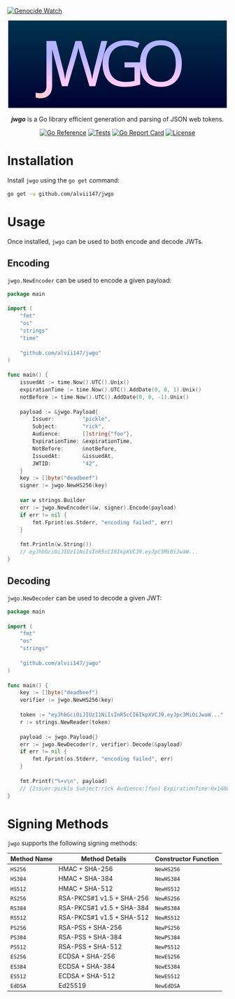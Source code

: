 [![Genocide Watch](https://hinds-banner.vercel.app/genocide-watch?variant=tatreez)](https://www.pcrf.net/)

<p align="center">
    <img alt="jwgo logo" src="docs/logo.svg" width=500 />
</p>

<p align="center">
    <strong><i>jwgo</i></strong> is a Go library efficient generation and parsing of JSON web tokens.
</p>

<div align="center">

[![Go Reference](https://pkg.go.dev/badge/github.com/alvii147/jwgo.svg)](https://pkg.go.dev/github.com/alvii147/jwgo) [![Tests](https://img.shields.io/github/actions/workflow/status/alvii147/jwgo/github-ci.yml?branch=main&label=tests&logo=github)](https://github.com/alvii147/jwgo/actions) [![Go Report Card](https://goreportcard.com/badge/github.com/alvii147/jwgo)](https://goreportcard.com/report/github.com/alvii147/jwgo) [![License](https://img.shields.io/github/license/alvii147/jwgo)](https://github.com/alvii147/jwgo/blob/main/LICENSE)

</div>

# Installation

Install `jwgo` using the `go get` command:

```bash
go get -u github.com/alvii147/jwgo
```

# Usage

Once installed, `jwgo` can be used to both encode and decode JWTs.

## Encoding

`jwgo.NewEncoder` can be used to encode a given payload:

```go
package main

import (
	"fmt"
	"os"
	"strings"
	"time"

	"github.com/alvii147/jwgo"
)

func main() {
	issuedAt := time.Now().UTC().Unix()
	expirationTime := time.Now().UTC().AddDate(0, 0, 1).Unix()
	notBefore := time.Now().UTC().AddDate(0, 0, -1).Unix()

	payload := &jwgo.Payload{
		Issuer:         "pickle",
		Subject:        "rick",
		Audience:       []string{"foo"},
		ExpirationTime: &expirationTime,
		NotBefore:      &notBefore,
		IssuedAt:       &issuedAt,
		JWTID:          "42",
	}
	key := []byte("deadbeef")
	signer := jwgo.NewHS256(key)

	var w strings.Builder
	err := jwgo.NewEncoder(&w, signer).Encode(payload)
	if err != nil {
		fmt.Fprint(os.Stderr, "encoding failed", err)
	}

	fmt.Println(w.String())
    // eyJhbGciOiJIUzI1NiIsInR5cCI6IkpXVCJ9.eyJpc3MiOiJwaW...
}
```

## Decoding

`jwgo.NewDecoder` can be used to decode a given JWT:

```go
package main

import (
	"fmt"
	"os"
	"strings"

	"github.com/alvii147/jwgo"
)

func main() {
	key := []byte("deadbeef")
	verifier := jwgo.NewHS256(key)

	token := "eyJhbGciOiJIUzI1NiIsInR5cCI6IkpXVCJ9.eyJpc3MiOiJwaW..."
	r := strings.NewReader(token)

	payload := jwgo.Payload{}
	err := jwgo.NewDecoder(r, verifier).Decode(&payload)
	if err != nil {
		fmt.Fprint(os.Stderr, "encoding failed", err)
	}

	fmt.Printf("%+v\n", payload)
	// {Issuer:pickle Subject:rick Audience:[foo] ExpirationTime:0x140000982f8 NotBefore:0x14000098300 IssuedAt:0x14000098308 JWTID:42}
}
```

# Signing Methods

`jwgo` supports the following signing methods:

Method Name | Method Details | Constructor Function
--- | --- | ---
`HS256` | HMAC + SHA-256 |  `NewHS256`
`HS384` | HMAC + SHA-384 | `NewHS384`
`HS512` | HMAC + SHA-512 | `NewHS512`
`RS256` | RSA-PKCS#1 v1.5 + SHA-256 | `NewRS256`
`RS384` | RSA-PKCS#1 v1.5 + SHA-384 | `NewRS384`
`RS512` | RSA-PKCS#1 v1.5 + SHA-512 | `NewRS512`
`PS256` | RSA-PSS + SHA-256 | `NewPS256`
`PS384` | RSA-PSS + SHA-384 | `NewPS384`
`PS512` | RSA-PSS + SHA-512 | `NewPS512`
`ES256` | ECDSA + SHA-256 | `NewES256`
`ES384` | ECDSA + SHA-384 | `NewES384`
`ES512` | ECDSA + SHA-512 | `NewES512`
`EdDSA` | Ed25519 | `NewEdDSA`
